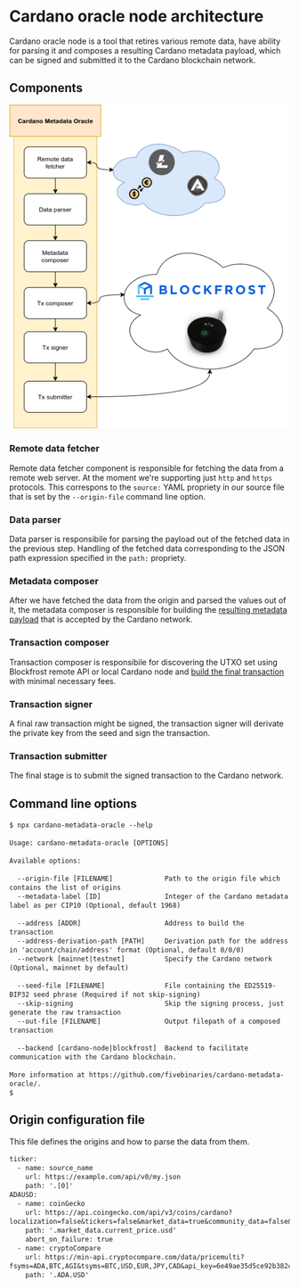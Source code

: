# Cardano oracle node architecture

Cardano oracle node is a tool that retires various remote data, have ability for parsing it and composes a resulting Cardano metadata payload, which can be signed and submitted it to the Cardano blockchain network.

## Components

<p align="center">
  <img src="./img/cardano_medata_oracle_diagram.png" \>
</p>

### Remote data fetcher

Remote data fetcher component is responsible for fetching the data from a remote web server. At the moment we're supporting just `http` and `https` protocols. This correspons to the `source:` YAML propriety in our source file that is set by the `--origin-file` command line option.

### Data parser

Data parser is responsibile for parsing the payload out of the fetched data in the previous step. Handling of the fetched data corresponding to the JSON path expression specified in the `path:` propriety.

### Metadata composer

After we have fetched the data from the origin and parsed the values out of it, the metadata composer is responsible for building the [resulting metadata payload](https://github.com/input-output-hk/cardano-node/blob/master/doc/reference/tx-metadata.md) that is accepted by the Cardano network.

### Transaction composer

Transaction composer is responsibile for discovering the UTXO set using Blockfrost remote API or local Cardano node and [build the final transaction](https://docs.cardano.org/projects/cardano-serialization-lib/en/latest/getting-started/generating-transactions.html) with minimal necessary fees.

### Transaction signer

A final raw transaction might be signed, the transaction signer will derivate the private key from the seed and sign the transaction.

### Transaction submitter

The final stage is to submit the signed transaction to the Cardano network.

## Command line options

```
$ npx cardano-metadata-oracle --help

Usage: cardano-metadata-oracle [OPTIONS]

Available options:

  --origin-file [FILENAME]             Path to the origin file which contains the list of origins
  --metadata-label [ID]                Integer of the Cardano metadata label as per CIP10 (Optional, default 1968)

  --address [ADDR]                     Address to build the transaction
  --address-derivation-path [PATH]     Derivation path for the address in 'account/chain/address' format (Optional, default 0/0/0)
  --network [mainnet|testnet]          Specify the Cardano network (Optional, mainnet by default)

  --seed-file [FILENAME]               File containing the ED25519-BIP32 seed phrase (Required if not skip-signing)
  --skip-signing                       Skip the signing process, just generate the raw transaction
  --out-file [FILENAME]                Output filepath of a composed transaction

  --backend [cardano-node|blockfrost]  Backend to facilitate communication with the Cardano blockchain.

More information at https://github.com/fivebinaries/cardano-metadata-oracle/.
$
```

## Origin configuration file

This file defines the origins and how to parse the data from them.

```
ticker:
  - name: source_name
    url: https://example.com/api/v0/my.json
    path: '.[0]'
ADAUSD:
  - name: coinGecko
    url: https://api.coingecko.com/api/v3/coins/cardano?localization=false&tickers=false&market_data=true&community_data=false&developer_data=false&sparkline=false
    path: '.market_data.current_price.usd'
    abort_on_failure: true
  - name: cryptoCompare
    url: https://min-api.cryptocompare.com/data/pricemulti?fsyms=ADA,BTC,AGI&tsyms=BTC,USD,EUR,JPY,CAD&api_key=6e49ae35d5ce92b382c90aca9eaf58fed9156099191f23bcd4b65b90fcabeb5e
    path: '.ADA.USD'
```
